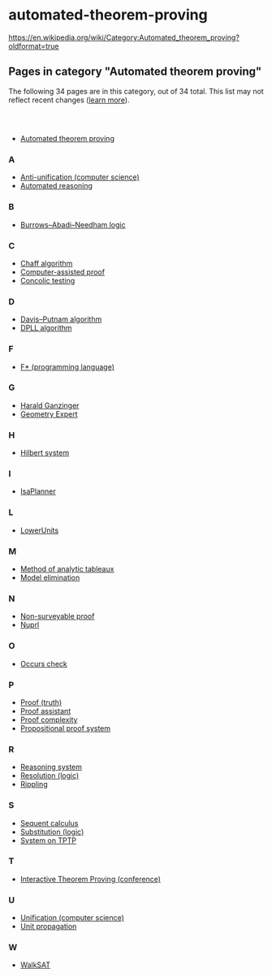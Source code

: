 # automated-theorem-proving

https://en.wikipedia.org/wiki/Category:Automated_theorem_proving?oldformat=true


## Pages in category "Automated theorem proving"

The following 34 pages are in this category, out of 34 total. This list may not reflect recent changes ([learn more][1]). 

### &nbsp;

* [Automated theorem proving][2]

### A

* [Anti-unification (computer science)][3]
* [Automated reasoning][4]

### B

* [Burrows–Abadi–Needham logic][5]

### C

* [Chaff algorithm][6]
* [Computer-assisted proof][7]
* [Concolic testing][8]

### D

* [Davis–Putnam algorithm][9]
* [DPLL algorithm][10]

### F

* [F* (programming language)][11]

### G

* [Harald Ganzinger][12]
* [Geometry Expert][13]

### H

* [Hilbert system][14]

### I

* [IsaPlanner][15]

### L

* [LowerUnits][16]

### M

* [Method of analytic tableaux][17]
* [Model elimination][18]

### N

* [Non-surveyable proof][19]
* [Nuprl][20]

### O

* [Occurs check][21]

### P

* [Proof (truth)][22]
* [Proof assistant][23]
* [Proof complexity][24]
* [Propositional proof system][25]

### R

* [Reasoning system][26]
* [Resolution (logic)][27]
* [Rippling][28]

### S

* [Sequent calculus][29]
* [Substitution (logic)][30]
* [System on TPTP][31]

### T

* [Interactive Theorem Proving (conference)][32]

### U

* [Unification (computer science)][33]
* [Unit propagation][34]

### W

* [WalkSAT][35]

[1]: https://en.wikipedia.org/wiki/Wikipedia:FAQ/Categorization#Why_might_a_category_list_not_be_up_to_date? "Wikipedia:FAQ/Categorization"
[2]: https://en.wikipedia.org/wiki/Automated_theorem_proving "Automated theorem proving"
[3]: https://en.wikipedia.org/wiki/Anti-unification_(computer_science) "Anti-unification (computer science)"
[4]: https://en.wikipedia.org/wiki/Automated_reasoning "Automated reasoning"
[5]: https://en.wikipedia.org/wiki/Burrows%E2%80%93Abadi%E2%80%93Needham_logic "Burrows–Abadi–Needham logic"
[6]: https://en.wikipedia.org/wiki/Chaff_algorithm "Chaff algorithm"
[7]: https://en.wikipedia.org/wiki/Computer-assisted_proof "Computer-assisted proof"
[8]: https://en.wikipedia.org/wiki/Concolic_testing "Concolic testing"
[9]: https://en.wikipedia.org/wiki/Davis%E2%80%93Putnam_algorithm "Davis–Putnam algorithm"
[10]: https://en.wikipedia.org/wiki/DPLL_algorithm "DPLL algorithm"
[11]: https://en.wikipedia.org/wiki/F*_(programming_language) "F* (programming language)"
[12]: https://en.wikipedia.org/wiki/Harald_Ganzinger "Harald Ganzinger"
[13]: https://en.wikipedia.org/wiki/Geometry_Expert "Geometry Expert"
[14]: https://en.wikipedia.org/wiki/Hilbert_system "Hilbert system"
[15]: https://en.wikipedia.org/wiki/IsaPlanner "IsaPlanner"
[16]: https://en.wikipedia.org/wiki/LowerUnits "LowerUnits"
[17]: https://en.wikipedia.org/wiki/Method_of_analytic_tableaux "Method of analytic tableaux"
[18]: https://en.wikipedia.org/wiki/Model_elimination "Model elimination"
[19]: https://en.wikipedia.org/wiki/Non-surveyable_proof "Non-surveyable proof"
[20]: https://en.wikipedia.org/wiki/Nuprl "Nuprl"
[21]: https://en.wikipedia.org/wiki/Occurs_check "Occurs check"
[22]: https://en.wikipedia.org/wiki/Proof_(truth) "Proof (truth)"
[23]: https://en.wikipedia.org/wiki/Proof_assistant "Proof assistant"
[24]: https://en.wikipedia.org/wiki/Proof_complexity "Proof complexity"
[25]: https://en.wikipedia.org/wiki/Propositional_proof_system "Propositional proof system"
[26]: https://en.wikipedia.org/wiki/Reasoning_system "Reasoning system"
[27]: https://en.wikipedia.org/wiki/Resolution_(logic) "Resolution (logic)"
[28]: https://en.wikipedia.org/wiki/Rippling "Rippling"
[29]: https://en.wikipedia.org/wiki/Sequent_calculus "Sequent calculus"
[30]: https://en.wikipedia.org/wiki/Substitution_(logic) "Substitution (logic)"
[31]: https://en.wikipedia.org/wiki/System_on_TPTP "System on TPTP"
[32]: https://en.wikipedia.org/wiki/Interactive_Theorem_Proving_(conference) "Interactive Theorem Proving (conference)"
[33]: https://en.wikipedia.org/wiki/Unification_(computer_science) "Unification (computer science)"
[34]: https://en.wikipedia.org/wiki/Unit_propagation "Unit propagation"
[35]: https://en.wikipedia.org/wiki/WalkSAT "WalkSAT"

  
